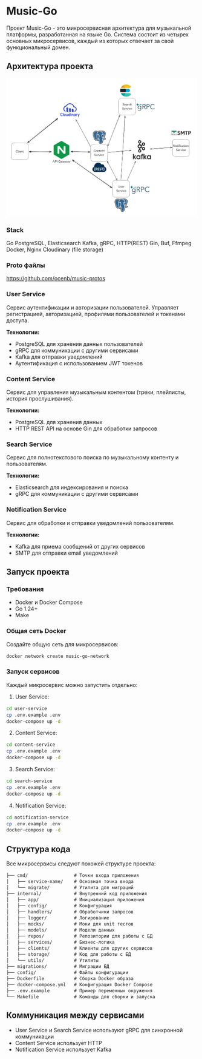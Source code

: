 # Music-Go

Проект Music-Go - это микросервисная архитектура для музыкальной платформы, разработанная на языке Go. Система состоит из четырех основных микросервисов, каждый из которых отвечает за свой функциональный домен.

## Архитектура проекта

![Архитектура](assets/image.png)

### Stack

Go
PostgreSQL, Elasticsearch
Kafka, gRPC, HTTP(REST)
Gin, Buf, Ffmpeg
Docker, Nginx
Cloudinary (file storage)

### Proto файлы

https://github.com/ocenb/music-protos

### User Service

Сервис аутентификации и авторизации пользователей. Управляет регистрацией, авторизацией, профилями пользователей и токенами доступа.

**Технологии:**

- PostgreSQL для хранения данных пользователей
- gRPC для коммуникации с другими сервисами
- Kafka для отправки уведомлений
- Аутентификация с использованием JWT токенов

### Content Service

Сервис для управления музыкальным контентом (треки, плейлисты, история прослушивания).

**Технологии:**

- PostgreSQL для хранения данных
- HTTP REST API на основе Gin для обработки запросов

### Search Service

Сервис для полнотекстового поиска по музыкальному контенту и пользователям.

**Технологии:**

- Elasticsearch для индексирования и поиска
- gRPC для коммуникации с другими сервисами

### Notification Service

Сервис для обработки и отправки уведомлений пользователям.

**Технологии:**

- Kafka для приема сообщений от других сервисов
- SMTP для отправки email уведомлений

## Запуск проекта

### Требования

- Docker и Docker Compose
- Go 1.24+
- Make

### Общая сеть Docker

Создайте общую сеть для микросервисов:

```bash
docker network create music-go-network
```

### Запуск сервисов

Каждый микросервис можно запустить отдельно:

1. User Service:

```bash
cd user-service
cp .env.example .env
docker-compose up -d
```

2. Content Service:

```bash
cd content-service
cp .env.example .env
docker-compose up -d
```

3. Search Service:

```bash
cd search-service
cp .env.example .env
docker-compose up -d
```

4. Notification Service:

```bash
cd notification-service
cp .env.example .env
docker-compose up -d
```

## Структура кода

Все микросервисы следуют похожей структуре проекта:

```
├── cmd/                 # Точки входа приложения
│   ├── service-name/    # Основная точка входа
│   └── migrate/         # Утилита для миграций
├── internal/            # Внутренний код приложения
│   ├── app/             # Инициализация приложения
│   ├── config/          # Конфигурация
│   ├── handlers/        # Обработчики запросов
│   ├── logger/          # Логирование
│   ├── mocks/           # Моки для unit тестов
│   ├── models/          # Модели данных
│   ├── repos/           # Репозитории для работы с БД
│   ├── services/        # Бизнес-логика
│   ├── clients/         # Клиенты для других сервисов
│   ├── storage/         # Код для работы с БД
│   └── utils/           # Утилиты
├── migrations/          # Миграции БД
├── config/              # Файлы конфигурации
├── Dockerfile           # Сборка Docker образа
├── docker-compose.yml   # Конфигурация Docker Compose
├── .env.example         # Пример переменных окружения
└── Makefile             # Команды для сборки и запуска
```

## Коммуникация между сервисами

- User Service и Search Service используют gRPC для синхронной коммуникации
- Content Service использует HTTP
- Notification Service использует Kafka
